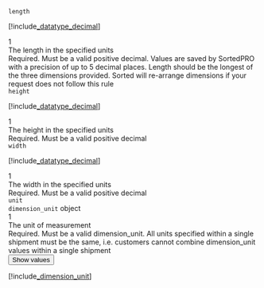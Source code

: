 <div class="property">
    <div class="name"><code>length</code></div>
    <div class="type">

[!include[_datatype_decimal](_datatype_decimal.md)]
</div>
    <div class="occurs">1</div>
    <div class="description">The length in the specified units</div>
    <div class="validation">Required. Must be a valid positive decimal. Values are saved by SortedPRO with a precision of up to 5 decimal places. Length should be the longest of the three dimensions provided. Sorted will re-arrange dimensions if your request does not follow this rule</div>
</div>
<div class="property">
    <div class="name"><code>height</code></div>
    <div class="type">

[!include[_datatype_decimal](_datatype_decimal.md)]
</div>
    <div class="occurs">1</div>
    <div class="description">The height in the specified units</div>
    <div class="validation">Required. Must be a valid positive decimal</div>
</div>
<div class="property">
    <div class="name"><code>width</code></div>
    <div class="type">

[!include[_datatype_decimal](_datatype_decimal.md)]
</div>
    <div class="occurs">1</div>
    <div class="description">The width in the specified units</div>
    <div class="validation">Required. Must be a valid positive decimal</div>
</div>
<div class="property">
    <div class="name"><code>unit</code></div>
    <div class="type"><code>dimension_unit</code> object </div>
    <div class="occurs">1</div>
    <div class="description">The unit of measurement</div>
    <div class="validation">Required. Must be a valid dimension_unit. All units specified within a single shipment must be the same, i.e. customers cannot combine dimension_unit values within a single shipment</div>     
    <div class="dropdown"> 
        <button onclick="dropFunction(this)">Show values</button>
        <div class="dropdown-content">

[!include[_dimension_unit](_dimension_unit.md)]
</div>
    </div>              
</div>
